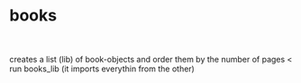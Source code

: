 # books
<br>
<br>creates a list (lib) of book-objects and order them by the number of pages <
<br>run books_lib (it imports everythin from the other)

